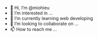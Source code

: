 - 👋 Hi, I’m @miohieu
- 👀 I’m interested in ...
- 🌱 I’m currently learning web developing
- 💞️ I’m looking to collaborate on ...
- 📫 How to reach me ...

<!---
miohieu/miohieu is a ✨ special ✨ repository because its `README.md` (this file) appears on your GitHub profile.
You can click the Preview link to take a look at your changes.
--->
